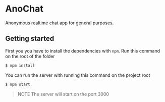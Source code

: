 # AnoChat


Anonymous realtime chat app for general purposes.


## Getting started

First you you have to install the dependencies with `npm`. Run this command on the root of the folder

```bash
$ npm install
```


You can run the server with running this command on the project root

```bash
$ npm start
```
> NOTE The server will start on the port 3000
